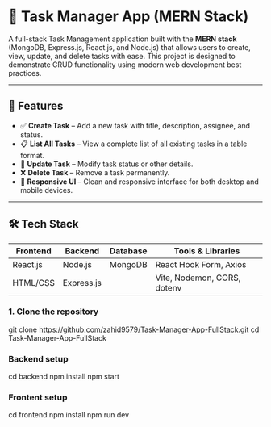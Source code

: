 # 📝 Task Manager App (MERN Stack)

A full-stack Task Management application built with the **MERN stack** (MongoDB, Express.js, React.js, and Node.js) that allows users to create, view, update, and delete tasks with ease. This project is designed to demonstrate CRUD functionality using modern web development best practices.

---

## 🚀 Features

- ✅ **Create Task** – Add a new task with title, description, assignee, and status.
- 📋 **List All Tasks** – View a complete list of all existing tasks in a table format.
- 🔄 **Update Task** – Modify task status or other details.
- ❌ **Delete Task** – Remove a task permanently.
- 🧾 **Responsive UI** – Clean and responsive interface for both desktop and mobile devices.

---

## 🛠️ Tech Stack

| Frontend    | Backend        | Database | Tools & Libraries         |
|-------------|----------------|----------|----------------------------|
| React.js    | Node.js        | MongoDB  | React Hook Form, Axios     |
| HTML/CSS    | Express.js     |          | Vite, Nodemon, CORS, dotenv |

### 1. Clone the repository

git clone https://github.com/zahid9579/Task-Manager-App-FullStack.git
cd Task-Manager-App-FullStack


###  Backend setup

cd backend
npm install
npm start


### Frontent setup
cd frontend
npm install
npm run dev


